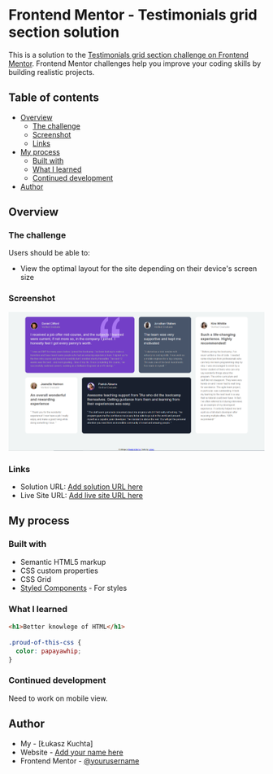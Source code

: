 # Frontend Mentor - Testimonials grid section solution

This is a solution to the [Testimonials grid section challenge on Frontend Mentor](https://www.frontendmentor.io/challenges/testimonials-grid-section-Nnw6J7Un7). Frontend Mentor challenges help you improve your coding skills by building realistic projects.

## Table of contents

- [Overview](#overview)
  - [The challenge](#the-challenge)
  - [Screenshot](#screenshot)
  - [Links](#links)
- [My process](#my-process)
  - [Built with](#built-with)
  - [What I learned](#what-i-learned)
  - [Continued development](#continued-development)
- [Author](#author)

## Overview

### The challenge

Users should be able to:

- View the optimal layout for the site depending on their device's screen size

### Screenshot

![](/images/screenshot.PNG)

### Links

- Solution URL: [Add solution URL here](https://your-solution-url.com)
- Live Site URL: [Add live site URL here](https://your-live-site-url.com)

## My process

### Built with

- Semantic HTML5 markup
- CSS custom properties
- CSS Grid
- [Styled Components](https://styled-components.com/) - For styles

### What I learned

```html
<h1>Better knowlege of HTML</h1>
```

```css
.proud-of-this-css {
  color: papayawhip;
}
```

### Continued development

Need to work on mobile view.

## Author

- My - [Łukasz Kuchta]
- Website - [Add your name here](https://www.your-site.com)
- Frontend Mentor - [@yourusername](https://www.frontendmentor.io/profile/yourusername)
